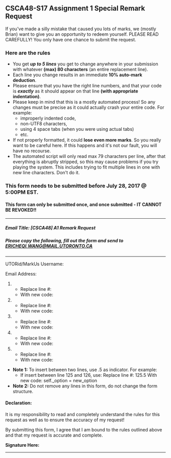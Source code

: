 CSCA48-S17 Assignment 1 Special Remark Request
---------------
If you've made a silly mistake that caused you lots of marks, we (mostly Brian) want to give you an opportunity to redeem yourself.
PLEASE READ CAREFULLY! You only have one chance to submit the request.

### Here are the rules
+ You get _**up to 5 lines**_ you get to change anywhere in your submission with whatever **(max) 80 characters** (an entire replacement line). 
+ Each line you change results in an immediate **10% auto-mark deduction**.
+ Please ensure that you have the right line numbers, and that your code is _**exactly**_ as it should appear on that line **(with appropriate indentation)**.
+ Please keep in mind that this is a mostly automated process! So any changes must be precise as it could actually crash your entire code. For example:
    + improperly indented code, 
    + non-UTF8 characters,
    + using 4 space tabs (when you were using actual tabs)
    + etc.
+ If not properly formatted, it could **lose even more marks**. So you really want to be careful here. If this happens and it's not our fault, you will have no recourse.
+ The automated script will only read max 79 characters per line, after that everything is abruptly stripped, so this may cause problems if you try playing the system. This includes trying to fit multiple lines in one with new line characters. Don't do it.

### This form needs to be submitted before July 28, 2017 @ 5:00PM EST.

#### This form can only be submitted once, and once submitted - IT CANNOT BE REVOKED!!

---------------

##### Email Title: [CSCA48] A1 Remark Request
##### Please copy the following, fill out the form and send to ERICHEQI.WANG@MAIL.UTORONTO.CA

---------------

UTORid/MarkUs Username:

Email Address:

1.
    + Replace line #:
    + With new code:

2.
    + Replace line #:
    + With new code:

3.
    + Replace line #:
    + With new code:

4.
    + Replace line #:
    + With new code:

5.
    + Replace line #:
    + With new code:


+ **Note 1:** To insert between two lines, use .5 as indicator. For example:
    + If insert between line 125 and 126, use:
        Replace line #: 125.5
        With new code:        self._option = new_option
+ **Note 2:** Do not remove any lines in this form, do not change the form structure.


#### Declaration:
It is my responsibility to read and completely understand the rules for this request as well as to ensure the accuracy of my request!

By submitting this form, I agree that I am bound to the rules outlined above and that my request is accurate and complete.

**Signature Here:** 

---------------
